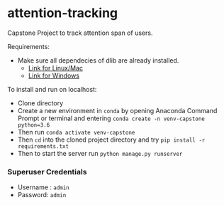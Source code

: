# attention-tracking
Capstone Project to track attention span of users.

Requirements:
- Make sure all dependecies of dlib are already installed. 
	- [Link for Linux/Mac](https://www.pyimagesearch.com/2017/03/27/how-to-install-dlib/)
	- [Link for Windows](https://medium.com/analytics-vidhya/how-to-install-dlib-library-for-python-in-windows-10-57348ba1117f)

To install and run on localhost:
- Clone directory
- Create a new environment in `conda` by opening Anaconda Command Prompt or terminal and entering `conda create -n venv-capstone python=3.6`
- Then run `conda activate venv-capstone`
- Then `cd` into the cloned project directory and try `pip install -r requirements.txt`
- Then to start the server run `python manage.py runserver`

### Superuser Credentials
- Username : `admin`
- Password: `admin`
